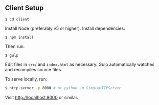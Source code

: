 ## Client Setup

```
$ cd client
```

Install Node (preferably v5 or higher). Install dependencies:

```
$ npm install
```

Then run:

```
$ gulp
```

Edit files in `src`/ and `index.html` as necessary. Gulp automatically watches and recompiles source files.

To serve locally, run:

```bash
$ http-server -p 8000 # or python -m SimpleHTTPServer
```

Visit <http://localhost:8000> or similar.
